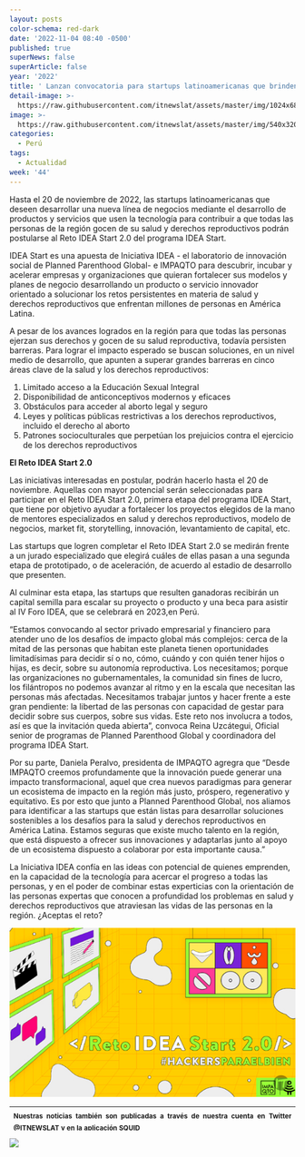```yaml
---
layout: posts
color-schema: red-dark
date: '2022-11-04 08:40 -0500'
published: true
superNews: false
superArticle: false
year: '2022'
title: ' Lanzan convocatoria para startups latinoamericanas que brinden soluciones a problemas de salud y derechos reproductivos'
detail-image: >-
  https://raw.githubusercontent.com/itnewslat/assets/master/img/1024x680/reto-idea-g.jpg
image: >-
  https://raw.githubusercontent.com/itnewslat/assets/master/img/540x320/reto-idea-p.jpg
categories:
  - Perú
tags:
  - Actualidad
week: '44'
---
```

Hasta el 20 de noviembre de 2022, las startups latinoamericanas que deseen desarrollar una nueva línea de negocios mediante el desarrollo de productos y servicios que usen la tecnología para contribuir a que todas las personas de la región gocen de su salud y derechos reproductivos podrán postularse al Reto IDEA Start 2.0 del programa IDEA Start.

IDEA Start es una apuesta de Iniciativa IDEA - el laboratorio de innovación social de Planned Parenthood Global- e IMPAQTO para descubrir, incubar y acelerar empresas y organizaciones que quieran fortalecer sus modelos y planes de negocio desarrollando un producto o servicio innovador orientado a solucionar los retos persistentes en materia de salud y derechos reproductivos que enfrentan millones de personas en América Latina.

A pesar de los avances logrados en la región para que todas las personas ejerzan sus derechos y gocen de su salud reproductiva, todavía persisten barreras. Para lograr el impacto esperado se buscan soluciones, en un nivel medio de desarrollo, que apunten a superar grandes barreras en cinco áreas clave de la salud y los derechos reproductivos:

1.	Limitado acceso a la Educación Sexual Integral
2.	Disponibilidad de anticonceptivos modernos y eficaces
3.	Obstáculos para acceder al aborto legal y seguro
4.	Leyes y políticas públicas restrictivas a los derechos reproductivos, incluido el derecho al aborto
5.	Patrones socioculturales que perpetúan los prejuicios contra el ejercicio de los derechos reproductivos
	
**El Reto IDEA Start 2.0**

Las iniciativas interesadas en postular, podrán hacerlo hasta el 20 de noviembre. Aquellas con mayor potencial serán seleccionadas para participar en el Reto IDEA Start 2.0, primera etapa del programa IDEA Start, que tiene por objetivo ayudar a fortalecer los proyectos elegidos de la mano de mentores especializados en salud y derechos reproductivos, modelo de negocios, market fit, storytelling, innovación, levantamiento de capital, etc.

Las startups que logren completar el Reto IDEA Start 2.0 se medirán frente a un jurado especializado que elegirá cuáles de ellas pasan a una segunda etapa de prototipado, o de aceleración, de acuerdo al estadio de desarrollo que presenten. 

Al culminar esta etapa, las startups que resulten ganadoras recibirán un capital semilla para escalar su proyecto o producto y una beca para asistir al IV Foro IDEA, que se celebrará en 2023,en Perú. 

“Estamos convocando al sector privado empresarial y financiero para atender uno de los desafíos de impacto global más complejos: cerca de la mitad de las personas que habitan este planeta tienen oportunidades limitadísimas para decidir sí o no, cómo, cuándo y con quién tener hijos o hijas, es decir, sobre su autonomía reproductiva. Los necesitamos; porque las organizaciones no gubernamentales, la comunidad sin fines de lucro, los filántropos no podemos avanzar al ritmo y en la escala que necesitan las personas más afectadas. Necesitamos trabajar juntos y hacer frente a este gran pendiente: la libertad de las personas con capacidad de gestar para decidir sobre sus cuerpos, sobre sus vidas. Este reto nos involucra a todos, así es que la invitación queda abierta”, convoca Reina Uzcátegui, Oficial senior de programas de Planned Parenthood Global y coordinadora del programa IDEA Start. 

Por su parte, Daniela Peralvo, presidenta de IMPAQTO agregra que “Desde IMPAQTO creemos profundamente que la innovación puede generar una impacto transformacional, aquel que crea nuevos paradigmas para generar un ecosistema de impacto en la región más justo, próspero, regenerativo y equitativo. Es por esto que junto a Planned Parenthood Global, nos aliamos para identificar a las startups que están listas para desarrollar soluciones sostenibles a los desafíos para la salud y derechos reproductivos en América Latina. Estamos seguras que existe mucho talento en la región, que está dispuesto a ofrecer sus innovaciones y adaptarlas junto al apoyo de un ecosistema dispuesto a colaborar por esta importante causa.”

La Iniciativa IDEA confía en las ideas con potencial de quienes emprenden, en la capacidad de la tecnología para acercar el progreso a todas las personas, y en el poder de combinar estas experticias con la orientación de las personas expertas que conocen a profundidad los problemas en salud y derechos reproductivos que atraviesan las vidas de las personas en la región. ¿Aceptas el reto?

![](https://raw.githubusercontent.com/itnewslat/assets/master/img/540x320/reto-idea-p.jpg)

<table style="height: 42px;" width="569">
<tbody>
<tr>
<td style="text-align: justify;"><sub><strong>Nuestras noticias también son publicadas a través de nuestra cuenta en Twitter <a href="https://twitter.com/itnewslat?lang=es">@ITNEWSLAT</a> y en la aplicación <a href="https://squidapp.co/en/">SQUID</a></strong></sub></td>
</tr>
</tbody>
</table>

<img src="https://tracker.metricool.com/c3po.jpg?hash=56f88a41e39ab42c063cc51676587a04"/>